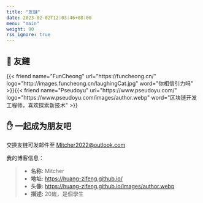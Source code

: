 ```yaml
---
title: "友鏈"
date: 2023-02-02T12:03:46+08:00
menu: "main"
weight: 90
rss_ignore: true
---
```


## 🔗 友鏈

<div class="flink" id="article-container">
<div class="friend-list-div" >
{{< friend name="FunCheong" url="https://funcheong.cn/" logo="http://images.funcheong.cn/laughingCat.jpg" word="你相信引力吗" >}}{{< friend name="Pseudoyu" url="https://www.pseudoyu.com/" logo="https://www.pseudoyu.com/images/author.webp" word="区块链开发工程师，喜欢探索新技术" >}}

</div>
</div>

## ✋  一起成为朋友吧

交换友链可发邮件至 Mitcher2022@outlook.com

我的博客信息：

> - **名称:** Mitcher
> - **地址:** https://huang-zifeng.github.io/
> - **头像:** https://huang-zifeng.github.io/images/author.webp
> - **描述:** 20嵗，是個學生
